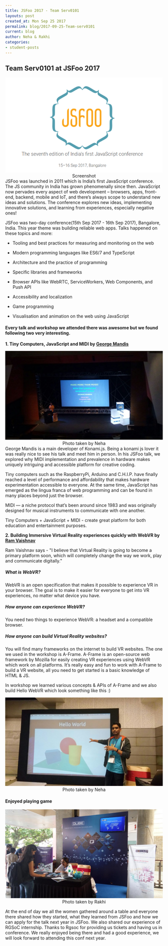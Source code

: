 ```yaml
---
title: JSFoo 2017 - Team Serv0101 
layouts: post
created_at: Mon Sep 25 2017
permalink: blog/2017-09-25-Team-serv0101
current: blog
author: Neha & Rakhi
categories:
- student-posts
---
```


## Team Serv0101 at JSFoo 2017
<img src="/img/blog/2017/2017-09-25-Serv0101-JSfoo2017.png">
<div class="image-credits"><center>Screenshot</center></div>
JSFoo was launched in 2011 which is India’s first JavaScript conference. The JS community in India has grown phenomenally since then. JavaScript now pervades every aspect of web development – browsers, apps, front-end, backend, mobile and IoT, and there’s always scope to understand new ideas and solutions. The conference explores new ideas, implementing innovative solutions, and learning from experiences, especially negative ones!

JSFoo was two-day conference(15th Sep 2017 - 16th Sep 2017), Bangalore, India.
This year theme was building reliable web apps. Talks happened on these topics and more:

* Tooling and best practices for measuring and monitoring on the web

* Modern programming languages like ES6/7 and TypeScript

* Architecture and the practice of programming

* Specific libraries and frameworks

* Browser APIs like WebRTC, ServiceWorkers, Web Components, and Push API

* Accessibility and localization

* Game programming

* Visualisation and animation on the web using JavaScript

#### Every talk and workshop we attended there was awesome but we found following two very interesting.
**1. Tiny Computers, JavaScript and MIDI by <a href="https://twitter.com/georgemandis">George Mandis</a>**

<img src="/img/blog/2017/2017-09-25-Serv0101-George.jpeg">
<div class="image-credits"><center>Photo taken by Neha</center></div>
George Mandis is a main developer of Konami.js. Being a konami js lover it was really nice to see his talk and meet him in person.
In his JSFoo talk, we explored why MIDI implementation and prevalence in hardware makes uniquely intriguing and accessible platform for creative coding.

Tiny computers such as the RaspberryPi, Arduino and C.H.I.P. have finally reached a level of performance and affordability that makes hardware experimentation accessible to everyone. At the same time, JavaScript has emerged as the lingua franca of web programming and can be found in many places beyond just the browser.

MIDI — a niche protocol that’s been around since 1983 and was originally designed for musical instruments to communicate with one another.

Tiny Computers + JavaScript + MIDI - create great platform for both education and entertainment purposes. 

**2. Building Immersive Virtual Reality experiences quickly with WebVR by <a href="https://twitter.com/ram_gurumukhi">Ram Vaishnav</a>**

Ram Vaishnav says - "I believe that Virtual Reality is going to become a primary platform soon, which will completely change the way we work, play and communicate digitally."

##### What is WebVR?

WebVR is an open specification that makes it possible to experience VR in your browser. The goal is to make it easier for everyone to get into VR experiences, no matter what device you have.

##### How anyone can experience WebVR?

You need two things to experience WebVR: a headset and a compatible browser.

##### How anyone can build Virtual Reality websites?

You will find many frameworks on the internet to build VR websites.
The one we used in the workshop is A-Frame. A-Frame is an open-source web framework by Mozilla for easily creating VR experiences using WebVR which work on all platforms. It’s really easy and fun to work with A-Frame to build a VR website, all you need to get started is a basic knowledge of HTML & JS.

In workshop we learned various concepts & APIs of A-Frame and we also build Hello WebVR which look something like this :)

<img src="/img/blog/2017/2017-09-25-Serv0101-WebVR.jpeg">
<div class="image-credits"><center>Photo taken by Neha</center></div>

#### Enjoyed playing game

<img src="/img/blog/2017/2017-09-25-Serv0101-JSfoo2017-Game.jpg-large">
<div class="image-credits"><center>Photo taken by Rakhi</center></div>

At the end of day we all the women gathered around a table and everyone there shared how they started, what they learned from JSFoo and how we can apply for the talk next year in JSFoo. We also shared our experience of RGSoC internship.
Thanks to Rgsoc for providing us tickets and having us in conference. We really enjoyed being there and had a good experience, we will look forward to attending this conf next year.
